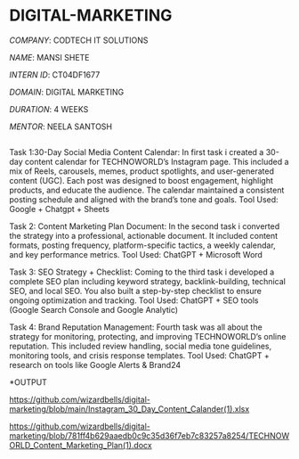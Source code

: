 # DIGITAL-MARKETING

*COMPANY*: CODTECH IT SOLUTIONS

*NAME*: MANSI SHETE

*INTERN ID*: CT04DF1677

*DOMAIN*: DIGITAL  MARKETING

*DURATION*: 4 WEEKS

*MENTOR*: NEELA SANTOSH

## 
Task 1:30-Day Social Media Content Calendar:
In first task i created a 30-day content calendar for TECHNOWORLD’s Instagram page. This included a mix of Reels, carousels, memes, product spotlights, and user-generated content (UGC). Each post was designed to boost engagement, highlight products, and educate the audience. The calendar maintained a consistent posting schedule and aligned with the brand’s tone and goals.
Tool Used: Google + Chatgpt + Sheets

Task 2: Content Marketing Plan Document: 
In the  second task i converted the strategy into a professional, actionable document. It included content formats, posting frequency, platform-specific tactics, a weekly calendar, and key performance metrics.
Tool Used: ChatGPT + Microsoft Word

Task 3: SEO Strategy + Checklist:
Coming to the third task i developed a complete SEO plan including keyword strategy, backlink-building, technical SEO, and local SEO. You also built a step-by-step checklist to ensure ongoing optimization and tracking.
Tool Used: ChatGPT + SEO tools (Google Search Console and Google Analytic)

Task 4: Brand Reputation Management:
Fourth task was all about the strategy for monitoring, protecting, and improving TECHNOWORLD’s online reputation. This included review handling, social media tone guidelines, monitoring tools, and crisis response templates.
Tool Used: ChatGPT + research on tools like Google Alerts & Brand24

*OUTPUT

https://github.com/wizardbells/digital-marketing/blob/main/Instagram_30_Day_Content_Calander(1).xlsx

https://github.com/wizardbells/digital-marketing/blob/781ff4b629aaedb0c9c35d36f7eb7c83257a8254/TECHNOWORLD_Content_Marketing_Plan(1).docx


